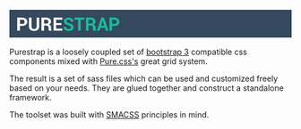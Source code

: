 ![purestrap](docs/img/purestrap_banner.png)

Purestrap is a loosely coupled set of [bootstrap 3](http://getbootstrap.com/) compatible css components mixed with [Pure.css's](http://purecss.io) great grid system.

The result is a set of sass files which can be used and customized freely based on your needs. They are glued together and construct a standalone framework.

The toolset was built with [SMACSS](https://smacss.com/) principles in mind.

